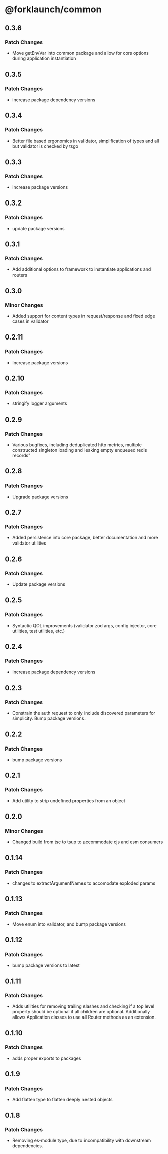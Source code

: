 # @forklaunch/common

## 0.3.6

### Patch Changes

- Move getEnvVar into common package and allow for cors options during application instantiation

## 0.3.5

### Patch Changes

- increase package dependency versions

## 0.3.4

### Patch Changes

- Better file based ergonomics in validator, simplification of types and all but validator is checked by tsgo

## 0.3.3

### Patch Changes

- increase package versions

## 0.3.2

### Patch Changes

- update package versions

## 0.3.1

### Patch Changes

- Add additional options to framework to instantiate applications and routers

## 0.3.0

### Minor Changes

- Added support for content types in request/response and fixed edge cases in validator

## 0.2.11

### Patch Changes

- Increase package versions

## 0.2.10

### Patch Changes

- stringify logger arguments

## 0.2.9

### Patch Changes

- Various bugfixes, including deduplicated http metrics, multiple constructed singleton loading and leaking empty enqueued redis records"

## 0.2.8

### Patch Changes

- Upgrade package versions

## 0.2.7

### Patch Changes

- Added persistence into core package, better documentation and more validator utilities

## 0.2.6

### Patch Changes

- Update package versions

## 0.2.5

### Patch Changes

- Syntactic QOL improvements (validator zod args, config injector, core utilities, test utilities, etc.)

## 0.2.4

### Patch Changes

- Increase package dependency versions

## 0.2.3

### Patch Changes

- Constrain the auth request to only include discovered parameters for simplicity. Bump package versions.

## 0.2.2

### Patch Changes

- bump package versions

## 0.2.1

### Patch Changes

- Add utility to strip undefined properties from an object

## 0.2.0

### Minor Changes

- Changed build from tsc to tsup to accommodate cjs and esm consumers

## 0.1.14

### Patch Changes

- changes to extractArgumentNames to accomodate exploded params

## 0.1.13

### Patch Changes

- Move enum into validator, and bump package versions

## 0.1.12

### Patch Changes

- bump package versions to latest

## 0.1.11

### Patch Changes

- Adds utilities for removing trailing slashes and checking if a top level property should be optional if all children are optional. Additionally allows Application classes to use all Router methods as an extension.

## 0.1.10

### Patch Changes

- adds proper exports to packages

## 0.1.9

### Patch Changes

- Add flatten type to flatten deeply nested objects

## 0.1.8

### Patch Changes

- Removing es-module type, due to incompatibility with downstream dependencies.

